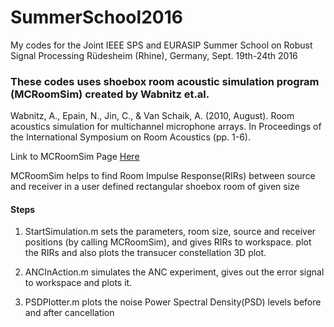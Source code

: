 # SummerSchool2016
My codes for the Joint IEEE SPS and EURASIP Summer School on Robust Signal Processing  Rüdesheim (Rhine), Germany, Sept. 19th-24th 2016




### These codes uses shoebox room acoustic simulation program (MCRoomSim) created by Wabnitz et.al.

Wabnitz, A., Epain, N., Jin, C., & Van Schaik, A. (2010, August). Room acoustics simulation for multichannel microphone arrays. In Proceedings of the International Symposium on Room Acoustics (pp. 1-6). 

Link to MCRoomSim Page [Here](http://www.ee.usyd.edu.au/carlab/mcroomsim.htm)

MCRoomSim helps to find Room Impulse Response(RIRs) between source and receiver in a user defined rectangular shoebox room of given size

#### Steps 

1. StartSimulation.m sets the parameters, room size, source and receiver positions (by calling MCRoomSim), and gives RIRs to workspace. plot the RIRs and also plots the transucer constellation 3D plot.

2. ANCInAction.m simulates the ANC experiment, gives out the error signal to workspace and plots it.

3. PSDPlotter.m plots the noise Power Spectral Density(PSD) levels before and after cancellation


